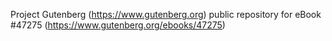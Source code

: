 Project Gutenberg (https://www.gutenberg.org) public repository for eBook #47275 (https://www.gutenberg.org/ebooks/47275)
